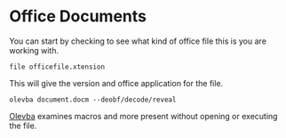 # Office Documents

You can start by checking to see what kind of office file this is you are working with.

```
file officefile.xtension
```

This will give the version and office application for the file.

```
olevba document.docm --deobf/decode/reveal
```

[Olevba](https://github.com/decalage2/oletools/wiki/olevba) examines macros and more present without opening or executing the file.
